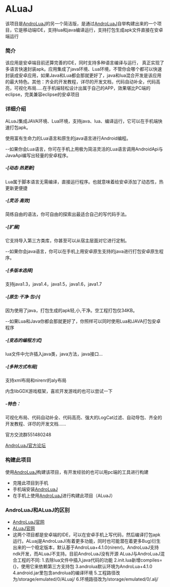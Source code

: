 # ALuaJ
该项目是<a href="http://www.occhao.cc/AndroLuaJ/">AndroLuaJ</a>的另一个简洁版，是通过<a href="http://www.occhao.cc/AndroLuaJ/">AndroLuaJ</a>自举构建出来的一个项目，它是移动端IDE，支持lua和java编译运行，支持打包生成apk文件直接在安卓端运行

### 简介
该应用是安卓端目前还算完善的IDE，同时支持多种语言编译与运行， 真正实现了多语言快速封装apk。应用集成了java环境、Lua环境，不管你会哪个都可以快速封装成安卓应用，如果Java和Lua都会那就更好了，java和lua混合开发是该应用的最大特色。其他：齐全的开发教程，详尽的开发文档，代码自动补全，代码高亮，可视化布局.....在手机端轻松设计出属于自己的APP，效果堪比PC端的eclipse，完美兼容eclipse的安卓项目

### 详细介绍

ALuaJ集成JAVA环境、Lua环境，支持java、lua、编译运行，它可以在手机端快速打包apk。

使用富有生命力的Lua语言和原生的java语言进行Android编程。 

--如果你会Lua语言，你可在手机上用极为简洁灵活的Lua语言调用AndroidApi与JavaApi编写出轻量的安卓程序。 

##### -[动态·热更新] 

Lua属于脚本语言无需编译，直接运行程序。也就意味着给安卓添加了动态性，热更新更便捷 

##### -[灵活·高效] 

简练自由的语法，你可自由的探索出最适合自己的写代码手法。 

##### -[扩展] 

它支持导入第三方类库，你甚至可以从宿主层面对它进行定制。 

--如果你会java语言，你可以在手机上用安卓原生支持的java进行打包安卓原生程序。 

##### -[多版本选择] 

支持java1.3，java1.4，java1.5，java1.6，java1.7

##### -[原生·干净·包小] 

因为使用了java，打包生成的apk轻,小,干净。空工程打包仅34KB。 

--如果Lua和Java你都会那就更好了，你照样可以同时使用Lua和JAVA打包安卓程序 

##### -[变态的编程方式] 

lua文件中允许插入java类，java方法，java接口... 

##### -[多种方式布局] 

支持xml布局和nirenr的aly布局 

内含libGDX游戏框架，喜欢开发游戏的也可以尝试一下 

##### -特色： 

可视化布局、代码自动补全、代码高亮、强大的LogCat过滤、自动导包、齐全的开发教程、详尽的开发文档...... 

官方交流群551480248

<a href="http://androluaj.mythoi.cn">AndroLuaJ官方论坛</a>

### 构建此项目
使用<a href="http://www.occhao.cc/AndroLuaJ/">AndroLuaJ</a>构建该项目，有开发经验的也可以用pc端的工具进行构建
* 克隆此项目到手机
* 手机端安装<a href="http://www.occhao.cc/AndroLuaJ/">AndroLuaJ</a>
* 在手机上使用<a href="http://www.occhao.cc/AndroLuaJ/">AndroLuaJ</a>进行构建此项目（ALuaJ）

### AndroLuaJ和ALuaJ的区别
* <a href="http://www.occhao.cc/AndroLuaJ/">AndroLuaJ官网</a>
* <a href="https://www.aluaj.tk/">ALuaJ官网</a>
* 这两个项目都是安卓端的IDE，可以在安卓手机上写代码，然后编译打包apk运行。ALuaj是AndroLuaJ(有着更多功能，同时也可能潜在着更多Bug)衍生出来的一个稳定版本，默认基于AndroLua+4.1.0(nirenr)。AndroLuaJ支持ndk开发，而ALuaJ不支持。目前AndroLuaJ没有开源
ALuaJ与AndroLuaJ混合工程的不同:
1.去除lua文件中插入java代码的功能
2.init.lua新增compiles={}，使用它来依赖第三方支持包
3.androlua默认环境为AndroLua+4.1.0
4.android.jar里包含androlua的编译环境
5.工程路径改为/storage/emulated/0/ALuaj/
6.环境路径改为/storage/emulated/0/.alj/
